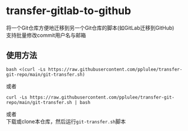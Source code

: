 # transfer-gitlab-to-github

将一个Git仓库方便地迁移到另一个Git仓库的脚本(如GitLab迁移到GitHub) \
支持批量修改commit用户名与邮箱
## 使用方法
```shell
bash <(curl -Ls https://raw.githubusercontent.com/pplulee/transfer-git-repo/main/git-transfer.sh)
```
或者
```shell
curl -Ls https://raw.githubusercontent.com/pplulee/transfer-git-repo/main/git-transfer.sh | bash
```
或者 \
下载或clone本仓库，然后运行`git-transfer.sh`脚本
